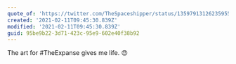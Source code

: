 ```yaml
---
quote_of: 'https://twitter.com/TheSpaceshipper/status/1359791312623595524'
created: '2021-02-11T09:45:30.839Z'
modified: '2021-02-11T09:45:30.839Z'
guid: 95be9b22-3d71-423c-95e9-602e40f38b92
---
```

The art for #TheExpanse gives me life. 😍
